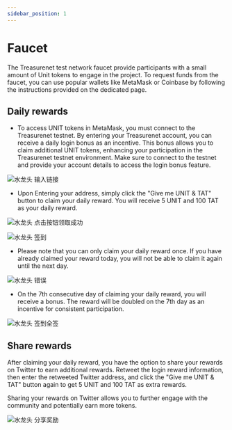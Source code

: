 ```yaml
---
sidebar_position: 1
---
```


# Faucet

The Treasurenet test network faucet provide participants with a small amount of Unit tokens to engage in the project. To request funds from the faucet, you can use popular wallets like MetaMask or Coinbase by following the instructions provided on the dedicated page.

## Daily rewards

- To access UNIT tokens in MetaMask, you must connect to the Treasurenet testnet. By entering your Treasurenet account, you can receive a daily login bonus as an incentive. This bonus allows you to claim additional UNIT tokens, enhancing your participation in the Treasurenet testnet environment. Make sure to connect to the testnet and provide your account details to access the login bonus feature.

![水龙头 输入链接](/img/docs/faucet1.png)

- Upon Entering your address, simply click the "Give me UNIT & TAT" button to claim your daily reward. You will receive 5 UNIT and 100 TAT as your daily reward.

![水龙头 点击按钮领取成功](/img/docs/faucet2.png)

![水龙头 签到](/img/docs/faucet3.png)

- Please note that you can only claim your daily reward once. If you have already claimed your reward today, you will not be able to claim it again until the next day.

![水龙头 错误](/img/docs/faucet4.png)

- On the 7th consecutive day of claiming your daily reward, you will receive a bonus. The reward will be doubled on the 7th day as an incentive for consistent participation.

![水龙头 签到全签](/img/docs/faucet5.png)

## Share rewards

After claiming your daily reward, you have the option to share your rewards on Twitter to earn additional rewards. Retweet the login reward information, then enter the retweeted Twitter address, and click the "Give me UNIT & TAT" button again to get 5 UNIT and 100 TAT as extra rewards.

Sharing your rewards on Twitter allows you to further engage with the community and potentially earn more tokens.

![水龙头 分享奖励](/img/docs/faucet6.png)
